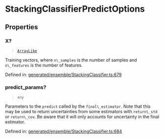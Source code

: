 # StackingClassifierPredictOptions

## Properties

### X?

> [`ArrayLike`](../types/ArrayLike.md)

Training vectors, where `n\_samples` is the number of samples and `n\_features` is the number of features.

Defined in:  [generated/ensemble/StackingClassifier.ts:679](https://github.com/transitive-bullshit/scikit-learn-ts/blob/92ab806/packages/sklearn/src/generated/ensemble/StackingClassifier.ts#L679)

### predict\_params?

> `any`

Parameters to the `predict` called by the `final\_estimator`. Note that this may be used to return uncertainties from some estimators with `return\_std` or `return\_cov`. Be aware that it will only accounts for uncertainty in the final estimator.

Defined in:  [generated/ensemble/StackingClassifier.ts:684](https://github.com/transitive-bullshit/scikit-learn-ts/blob/92ab806/packages/sklearn/src/generated/ensemble/StackingClassifier.ts#L684)
